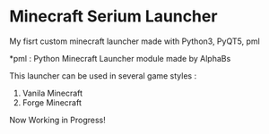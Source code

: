 # Minecraft Serium Launcher
My fisrt custom minecraft launcher made with Python3, PyQT5, pml

*pml : Python Minecraft Launcher module made by AlphaBs

This launcher can be used in several game styles :
1. Vanila Minecraft
2. Forge Minecraft

Now Working in Progress!

